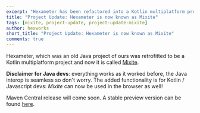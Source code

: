 ```yaml
---
excerpt: "Hexameter has been refactored into a Kotlin multiplatform project."
title: "Project Update: Hexameter is now known as Mixite"
tags: [mixite, project-update, project-update-mixite]
author: hexworks
short_title: "Project Update: Hexameter is now known as Mixite"
comments: true
---
```


Hexameter, which was an old Java project of ours was retrofitted to be a Kotlin multiplatform project and now it is called [Mixite](https://github.com/Hexworks/mixite).

**Disclaimer for Java devs**: everything works as it worked before, the Java interop is seamless so don't worry. The added functionality is for Kotlin / Javascript devs: *Mixite* can now be used in the browser as well!

Maven Central release will come soon. A stable preview version can be found [here](https://jitpack.io/#Hexworks/Mixite/2018.0.4-PREVIEW).
